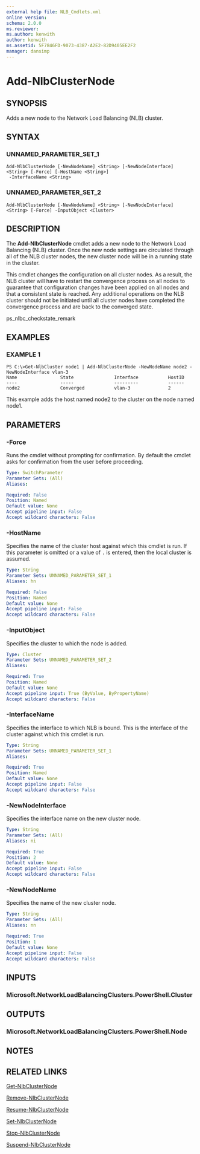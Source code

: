 ```yaml
---
external help file: NLB_Cmdlets.xml
online version: 
schema: 2.0.0
ms.reviewer:
ms.author: kenwith
author: kenwith
ms.assetid: 5F7846FD-9073-4387-A2E2-82D9405EE2F2
manager: dansimp
---
```


# Add-NlbClusterNode

## SYNOPSIS
Adds a new node to the Network Load Balancing (NLB) cluster.

## SYNTAX

### UNNAMED_PARAMETER_SET_1
```
Add-NlbClusterNode [-NewNodeName] <String> [-NewNodeInterface] <String> [-Force] [-HostName <String>]
 -InterfaceName <String>
```

### UNNAMED_PARAMETER_SET_2
```
Add-NlbClusterNode [-NewNodeName] <String> [-NewNodeInterface] <String> [-Force] -InputObject <Cluster>
```

## DESCRIPTION
The **Add-NlbClusterNode** cmdlet adds a new node to the Network Load Balancing (NLB) cluster.
Once the new node settings are circulated through all of the NLB cluster nodes, the new cluster node will be in a running state in the cluster.

This cmdlet changes the configuration on all cluster nodes.
As a result, the NLB cluster will have to restart the convergence process on all nodes to guarantee that configuration changes have been applied on all nodes and that a consistent state is reached.
Any additional operations on the NLB cluster should not be initiated until all cluster nodes have completed the convergence process and are back to the converged state.

ps_nlbc_checkstate_remark

## EXAMPLES

### EXAMPLE 1
```
PS C:\>Get-NlbCluster node1 | Add-NlbClusterNode -NewNodeName node2 -NewNodeInterface vlan-3
Name                State               Interface           HostID 
----                -----               ---------           ------ 
node2               Converged           vlan-3              2
```

This example adds the host named node2 to the cluster on the node named node1.

## PARAMETERS

### -Force
Runs the cmdlet without prompting for confirmation.
By default the cmdlet asks for confirmation from the user before proceeding.

```yaml
Type: SwitchParameter
Parameter Sets: (All)
Aliases: 

Required: False
Position: Named
Default value: None
Accept pipeline input: False
Accept wildcard characters: False
```

### -HostName
Specifies the name of the cluster host against which this cmdlet is run.
If this parameter is omitted or a value of `.` is entered, then the local cluster is assumed.

```yaml
Type: String
Parameter Sets: UNNAMED_PARAMETER_SET_1
Aliases: hn

Required: False
Position: Named
Default value: None
Accept pipeline input: False
Accept wildcard characters: False
```

### -InputObject
Specifies the cluster to which the node is added.

```yaml
Type: Cluster
Parameter Sets: UNNAMED_PARAMETER_SET_2
Aliases: 

Required: True
Position: Named
Default value: None
Accept pipeline input: True (ByValue, ByPropertyName)
Accept wildcard characters: False
```

### -InterfaceName
Specifies the interface to which NLB is bound.
This is the interface of the cluster against which this cmdlet is run.

```yaml
Type: String
Parameter Sets: UNNAMED_PARAMETER_SET_1
Aliases: 

Required: True
Position: Named
Default value: None
Accept pipeline input: False
Accept wildcard characters: False
```

### -NewNodeInterface
Specifies the interface name on the new cluster node.

```yaml
Type: String
Parameter Sets: (All)
Aliases: ni

Required: True
Position: 2
Default value: None
Accept pipeline input: False
Accept wildcard characters: False
```

### -NewNodeName
Specifies the name of the new cluster node.

```yaml
Type: String
Parameter Sets: (All)
Aliases: nn

Required: True
Position: 1
Default value: None
Accept pipeline input: False
Accept wildcard characters: False
```

## INPUTS

### Microsoft.NetworkLoadBalancingClusters.PowerShell.Cluster

## OUTPUTS

### Microsoft.NetworkLoadBalancingClusters.PowerShell.Node

## NOTES

## RELATED LINKS

[Get-NlbClusterNode](./Get-NlbClusterNode.md)

[Remove-NlbClusterNode](./Remove-NlbClusterNode.md)

[Resume-NlbClusterNode](./Resume-NlbClusterNode.md)

[Set-NlbClusterNode](./Set-NlbClusterNode.md)

[Stop-NlbClusterNode](./Stop-NlbClusterNode.md)

[Suspend-NlbClusterNode](./Suspend-NlbClusterNode.md)

